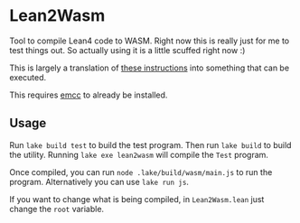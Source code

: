 # Lean2Wasm

Tool to compile Lean4 code to WASM. Right now this is really just for me to test
things out. So actually using it is a little scuffed right now :)

This is largely a translation of [these instructions](https://leanprover.zulipchat.com/#narrow/stream/270676-lean4/topic/wasm.20build/near/402692669)
into something that can be executed.

This requires [emcc](https://emscripten.org/docs/getting_started/downloads.html)
to already be installed.

## Usage

Run `lake build test` to build the test program. Then run `lake build` to build
the utility. Running `lake exe lean2wasm` will compile the `Test` program.

Once compiled, you can run `node .lake/build/wasm/main.js` to run the program.
Alternatively you can use `lake run js`.

If you want to change what is being compiled, in `Lean2Wasm.lean` just change
the `root` variable.
